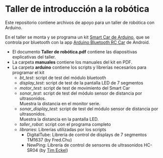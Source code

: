 # Taller de introducción a la robótica

Este repositorio contiene archivos de apoyo para un taller de robótica con Arduino.

En el taller se monta y se programa un kit [Smart Car de Arduino](https://es.aliexpress.com/item/32795674146.html), que se controla por bluetooth con la app [Arduino Bluetooth RC Car](https://play.google.com/store/apps/details?id=braulio.calle.bluetoothRCcontroller) de Android. 

- El documento **Taller de robótica.pdf** contiene las diapositivas explicativas del taller. 
- La carpeta **manuales** contiene los manuales del kit en PDF.
- La carpeta **arduino** contiene los scripts y librerías necesarios para programar el kit
  - *bt_test*: script de test del módulo bluetooth
  - *display_test*: script de test de la pantalla LED de 7 segmentos
  - *motor_test*: script de test de movimiento del Smart Car
  - *sonar_test*: script de test del módulo sensor de distancia por ultrasonidos.  
    Muestra la distancia en el monitor serie.
  - *sonar_display_test*: script de test del módulo sensor de distancia por ultrasonidos.  
    Muestra la distancia en la pantalla LED.
  - *taller_robot*: script con el programa completo
  - *libraries*: Librerías utilizadas por los scripts
    - DigitalTube: Librería de control de displays de 7 segmentos TM1637 (by Fred.Chu)
    - NewPing: Librería de control de sensores de ultrasonidos HC-SR04 (by [Tim Eckel](https://bitbucket.org/teckel12/arduino-new-ping))
